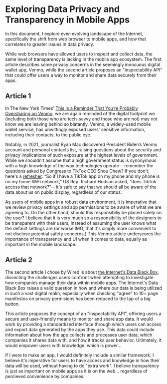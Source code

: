 # Exploring Data Privacy and Transparency in Mobile Apps
In this document, I explore ever-evolving landscape of the Internet, specifically the shift from web browser to mobile apps, and how that correlates to greater issues in data privacy. 

While web browsers have allowed users to inspect and collect data, the same level of transparency is lacking in the mobile app ecosystem. The first article describes some privacy concerns in the seemingly innocuous digital wallet app, Venmo, while the second article proposes an "inspectability API" that could offer users a way to monitor and share data securely from their apps.

## Article 1
In The New York Times' [This Is a Reminder That You’re Probably Oversharing on Venmo](https://www.nytimes.com/2023/08/09/technology/personaltech/venmo-privacy-oversharing.html), we are again reminded of the digital footprint we (including both those who are tech-savvy and those who are not) may not know we are leaving behind so blatantly. Venmo, a widely-used mobile wallet service, has unwittingly exposed users' sensitive information, including their contacts, to the public eye. 

Notably, in 2021, journalist Ryan Mac discovered President Biden’s Venmo account and personal contacts list, raising questions about the security and privacy implications of such exposure at the highest levels of government. While we shouldn't assume that a high government status is synonymous with a high knowledge of the way technologies operate-- remember the questions asked by Congress to TikTok CEO Shou Chew? If you don't, here's a [refresher](https://www.cnn.com/2023/03/25/tech/tiktok-user-reaction-hearing/index.html): “So if I have a TikTok app on my phone and my phone is on my home WiFi network,” US Rep. Richard Hudson asked, “does TikTok access that network?”-- it's safe to say that we should all be aware of the data about us on public display, regardless of our status.

As users of mobile apps in a robust data environment, it is imperative that we review privacy settings and app permissions to be aware of what we are agreeing to. On the other hand, should this responsibiliy be placed solely on the user? I believe that it is very much so a responsibility of the designers to be transparent with their users, instead of assuming the user knows what the default settings are (or worse IMO, that it's simply more convenient to not disclose potential safety concerns.) This Venmo article underscores the importance of transparency and UI when it comes to data, equally as important in the mobile landscape.

## Article 2
The second article I chose by Wired is about [the Internet's Data Black Box](https://www.wired.com/story/inspectability-api-app-transparency/), dissecting the challenges users confront when attempting to investigate how companies manage their data within mobile apps. The Internet's Data Black Box raises a valid question in how and where our data is being utilized in such a vast digital realm, especially when checking "agree" to 10+ page manifestos on privacy permisions has been reduced to the tap of a big button. 

This article proposes the concept of an "inspectability API", offering users a secure and user-friendly means to monitor and share app data. It would work by providing a standardized interface through which users can access and export data generated by the apps they use. This data could include information about how the app collects and processes user data, which companies it shares data with, and how it tracks user behavior. Ultimately, it would empower users with knowledge, which is power...

If I were to make an app, I would definitely include a similar framework. I believe it's imperative for users to have access and knowledge in how their data will be used, without having to do "extra work". I believe transparency is just as important on mobile apps as it is on the web... regardless of percieved convenience by companies.


